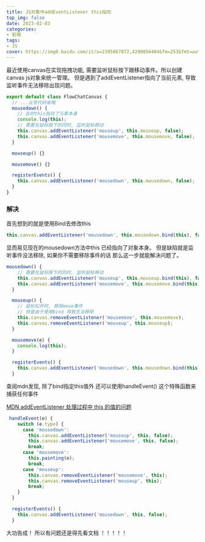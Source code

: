 ```yaml
---
title: JS对象中addEventListener this指向
top_img: false
date: 2023-02-03
categories: 
- 前端
tags:
- JS
cover: https://img0.baidu.com/it/u=2395867072,4290056404&fm=253&fmt=auto&app=120&f=JPEG?w=798&h=500
---
```


最近使用canvas在实现拖拽功能, 需要监听鼠标按下跟移动事件。所以创建canvas js对象来统一管理。
但是遇到了addEventListener指向了当前元素, 导致监听事件无法移除出现问题。

``` js
export default class FlowChatCanvas {
  // ...业务代码省略
  mousedown() {
    // 此时this指向了元素本身 
    console.log(this);
    // 需要在鼠标按下的同时, 监听鼠标移动
    this.canvas.addEventListener('mouseup', this.mouseup, false);
    this.canvas.addEventListener('mousemove', this.mousemove, false);
  }

  mouseup() {}

  mousemove() {}

  registerEvents() {
    this.canvas.addEventListener('mousedown', this.mousedown, false);
  }
}
```

### 解决
首先想到的就是使用Bind去修改this
```js
this.canvas.addEventListener('mousedown', this.mousedown.bind(this), false);
```

显而易见现在的mousedown方法中this 已经指向了对象本身。
但是缺陷就是监听事件没法移除, 如果你不需要移除事件的话 那么这一步就能解决问题了。

```js
mousedown() {
    // 需要在鼠标按下的同时, 监听鼠标移动
    this.canvas.addEventListener('mouseup', this.mouseup.bind(this), false);
    this.canvas.addEventListener('mousemove', this.mousemove.bind(this), false);
  }

  mouseup() {
    // 鼠标松开时, 移除move事件
    // 但是由于使用bind 导致无法移除
    this.canvas.removeEventListener('mousemove', this.mousemove);
    this.canvas.removeEventListener('mouseup', this.mouseup);
  }

  mousemove(e) {
    console.log(this);
  }

  registerEvents() {
    this.canvas.addEventListener('mousedown', this.mousedown.bind(this), false);
  }
```


查阅mdn发现, 除了bind指定this值外 还可以使用handleEvent() 这个特殊函数来捕获任何事件

[MDN addEventListener 处理过程中 this 的值的问题](https://developer.mozilla.org/zh-CN/docs/Web/API/EventTarget/addEventListener#%E5%A4%87%E6%B3%A8)


```js 
 handleEvent(e) {
    switch (e.type) {
      case 'mousedown':
        this.canvas.addEventListener('mouseup', this, false);
        this.canvas.addEventListener('mousemove', this, false);
        break;
      case 'mousemove':
        this.painting(e);
        break;
      case 'mouseup':
        this.canvas.removeEventListener('mousemove', this);
        this.canvas.removeEventListener('mouseup', this);
        break;
    }
  }

  registerEvents() {
    this.canvas.addEventListener('mousedown', this, false);
  }
```

大功告成！ 所以有问题还是得先看文档 ！！！！！ 